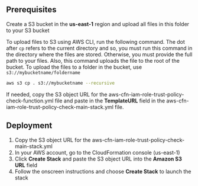 ## Prerequisites

Create a S3 bucket in the **us-east-1** region and upload all files in this folder to your S3 bucket

To upload files to S3 using AWS CLI, run the following command. The dot after `cp` refers to the current directory and so,
you must run this command in the directory where the files are stored. Otherwise, you must provide the full path to your files.
Also, this command uploads the file to the root of the bucket. To upload the files to a folder in the bucket, 
use `s3://mybucketname/foldername`

```bash
aws s3 cp . s3://mybucketname --recursive
```

If needed, copy the S3 object URL for the aws-cfn-iam-role-trust-policy-check-function.yml file and paste in
the **TemplateURL** field in the aws-cfn-iam-role-trust-policy-check-main-stack.yml file.

## Deployment

1. Copy the S3 object URL for the aws-cfn-iam-role-trust-policy-check-main-stack.yml
2. In your AWS account, go to the CloudFormation console (us-east-1)
3. Click **Create Stack** and paste the S3 object URL into the **Amazon S3 URL** field
4. Follow the onscreen instructions and choose **Create Stack** to launch the stack